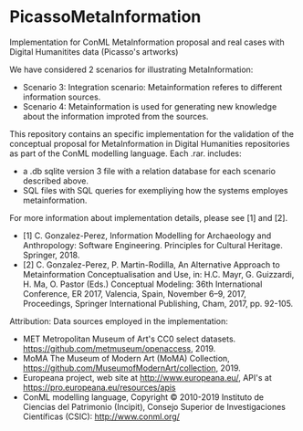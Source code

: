 # PicassoMetaInformation
Implementation for ConML MetaInformation proposal and real cases with Digital Humanitites data (Picasso's artworks)

We have considered 2 scenarios for illustrating MetaInformation:

- Scenario 3: Integration scenario: Metainformation referes to different information sources.
- Scenario 4: Metainformation is used for generating new knowledge about the information improted from the sources.


This repository contains an specific implementation for the validation of the conceptual proposal for MetaInformation in Digital Humanities repositories as part of the ConML modelling language. Each .rar. includes: 
- a .db sqlite version 3 file with a relation database for each scenario described above.
- SQL files with SQL queries for exempliying how the systems employes metainformation.

For more information about implementation details, please see [1] and [2].
- [1] C. Gonzalez-Perez, Information Modelling for Archaeology and Anthropology: Software Engineering. Principles for Cultural Heritage. Springer, 2018.
- [2] C. Gonzalez-Perez, P. Martin-Rodilla, An Alternative Approach to Metainformation Conceptualisation and Use, in: H.C. Mayr, G. Guizzardi, H. Ma, O. Pastor (Eds.) Conceptual Modeling: 36th International Conference, ER 2017, Valencia, Spain, November 6–9, 2017, Proceedings, Springer International Publishing, Cham, 2017, pp. 92-105.


Attribution: Data sources employed in the implementation:

- MET Metropolitan Museum of Art's CC0 select datasets. https://github.com/metmuseum/openaccess, 2019.
- MoMA The Museum of Modern Art (MoMA) Collection, https://github.com/MuseumofModernArt/collection, 2019.
- Europeana project, web site at http://www.europeana.eu/, API's at https://pro.europeana.eu/resources/apis
- ConML modelling language, Copyright © 2010-2019 Instituto de Ciencias del Patrimonio (Incipit), Consejo Superior de Investigaciones Científicas (CSIC): http://www.conml.org/
